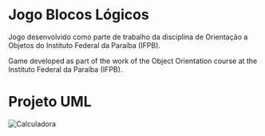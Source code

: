 # Jogo Blocos Lógicos

Jogo desenvolvido como parte de trabalho da disciplina de Orientação a Objetos do Instituto Federal da Paraíba (IFPB).

Game developed as part of the work of the Object Orientation course at the Instituto Federal da Paraíba (IFPB).

# Projeto UML
![Calculadora](https://github.com/Everaldo-Martins/Jogo_Blocos_Logicos/blob/main/Jogo.jpg)
